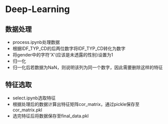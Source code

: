 # Deep-Learning

## 数据处理

* process.ipynb处理数据
* 根据IDF_TYP_CD的后两位数字将IDF_TYP_CD转化为数字
* 将gender中的字符'X'(应该是未透露的性别)设置为1
* 归一化
* 归一化后若数据为NaN，则说明该列为同一个数字，因此需要删除这样的特征

## 特征选取

* select.ipynb选取特征
* 根据处理后的数据计算出特征矩阵cor_matrix，通过pickle保存至cor_matrix.pkl
* 选完特征后将数据保存至final_data.pkl
